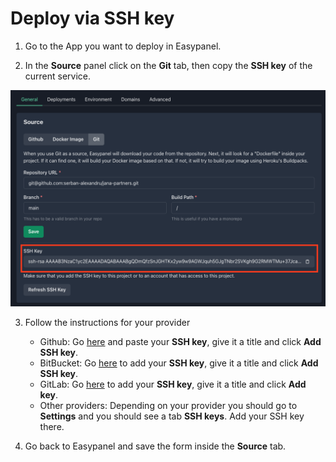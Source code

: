 # Deploy via SSH key

1. Go to the App you want to deploy in Easypanel.

2. In the **Source** panel click on the **Git** tab, then copy the **SSH key** of the current service.

![SSH key](./assets/ssh-key.png)

3. Follow the instructions for your provider

   - Github: Go [here](https://github.com/settings/ssh/new) and paste your **SSH key**, give it a title and click **Add SSH key**.
   - BitBucket: Go [here](https://bitbucket.org/account/settings/ssh-keys/) to add your **SSH key**, give it a title and click **Add SSH key**.
   - GitLab: Go [here](https://gitlab.com/-/profile/keys) to add your **SSH key**, give it a title and click **Add key**.
   - Other providers: Depending on your provider you should go to **Settings** and you should see a tab **SSH keys**. Add your SSH key there.

4. Go back to Easypanel and save the form inside the **Source** tab.
